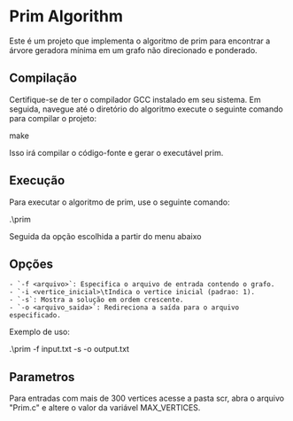 # Prim Algorithm

Este é um projeto que implementa o algoritmo de prim para encontrar a árvore geradora mínima em um grafo não direcionado e ponderado.

## Compilação

Certifique-se de ter o compilador GCC instalado em seu sistema. Em seguida, navegue até o diretório do algoritmo execute o seguinte comando para compilar o projeto:

make

Isso irá compilar o código-fonte e gerar o executável prim.

## Execução

Para executar o algoritmo de prim, use o seguinte comando:

.\prim

Seguida da opção escolhida a partir do menu abaixo

## Opções

	- `-f <arquivo>`: Especifica o arquivo de entrada contendo o grafo.
	- `-i <vertice_inicial>\tIndica o vertice inicial (padrao: 1).
	- `-s`: Mostra a solução em ordem crescente.
	- `-o <arquivo_saida>`: Redireciona a saída para o arquivo especificado.

Exemplo de uso:

.\prim -f input.txt -s -o output.txt

## Parametros

Para entradas com mais de 300 vertices acesse a pasta scr, abra o arquivo "Prim.c" e altere o valor da variável MAX_VERTICES.
